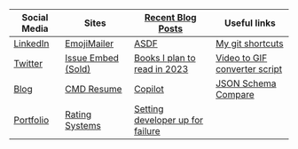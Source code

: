 
| Social Media | Sites | [Recent Blog Posts](https://brendonbody.blog) | Useful links |
| --- | --- | ---------- | --- |
| [LinkedIn](https://www.linkedin.com/in/bbody/) | [EmojiMailer](https://www.emojimailer.com/) | [ASDF](https://brendonbody.blog/2023/01/26/asdf/) | [My git shortcuts](https://gist.github.com/bbody/047dcd6155cd5467a7e3f0f3449a8249) |
| [Twitter](https://twitter.com/DormeoES) | [Issue Embed (Sold)](https://issueembed.dev/) | [Books I plan to read in 2023](https://brendonbody.blog/2023/01/11/books-i-plan-to-read-in-2023/) | [Video to GIF converter script](https://gist.github.com/bbody/f59441370dd4c7ce0109949d78e21544) | 
| [Blog](https://brendonbody.blog) | [CMD Resume](https://cmd-resume.bbody.io/) | [Copilot](https://brendonbody.blog/2022/12/31/copilot/) | [JSON Schema Compare](https://brendonbody.blog/2019/01/09/schema-comparison/) |
| [Portfolio](https://portfolio.bbody.io/) | [Rating Systems](https://rating-systems.bbody.io/) | [Setting developer up for failure](https://brendonbody.blog/2022/12/20/setting-developers-up-for-failure/) | |
